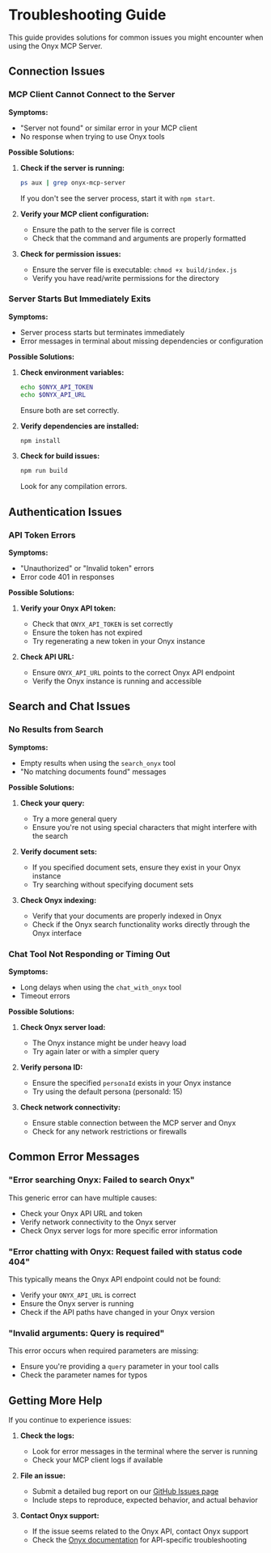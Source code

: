 # Troubleshooting Guide

This guide provides solutions for common issues you might encounter when using the Onyx MCP Server.

## Connection Issues

### MCP Client Cannot Connect to the Server

**Symptoms:**
- "Server not found" or similar error in your MCP client
- No response when trying to use Onyx tools

**Possible Solutions:**
1. **Check if the server is running:**
   ```bash
   ps aux | grep onyx-mcp-server
   ```
   If you don't see the server process, start it with `npm start`.

2. **Verify your MCP client configuration:**
   - Ensure the path to the server file is correct
   - Check that the command and arguments are properly formatted

3. **Check for permission issues:**
   - Ensure the server file is executable: `chmod +x build/index.js`
   - Verify you have read/write permissions for the directory

### Server Starts But Immediately Exits

**Symptoms:**
- Server process starts but terminates immediately
- Error messages in terminal about missing dependencies or configuration

**Possible Solutions:**
1. **Check environment variables:**
   ```bash
   echo $ONYX_API_TOKEN
   echo $ONYX_API_URL
   ```
   Ensure both are set correctly.

2. **Verify dependencies are installed:**
   ```bash
   npm install
   ```

3. **Check for build issues:**
   ```bash
   npm run build
   ```
   Look for any compilation errors.

## Authentication Issues

### API Token Errors

**Symptoms:**
- "Unauthorized" or "Invalid token" errors
- Error code 401 in responses

**Possible Solutions:**
1. **Verify your Onyx API token:**
   - Check that `ONYX_API_TOKEN` is set correctly
   - Ensure the token has not expired
   - Try regenerating a new token in your Onyx instance

2. **Check API URL:**
   - Ensure `ONYX_API_URL` points to the correct Onyx API endpoint
   - Verify the Onyx instance is running and accessible

## Search and Chat Issues

### No Results from Search

**Symptoms:**
- Empty results when using the `search_onyx` tool
- "No matching documents found" messages

**Possible Solutions:**
1. **Check your query:**
   - Try a more general query
   - Ensure you're not using special characters that might interfere with the search

2. **Verify document sets:**
   - If you specified document sets, ensure they exist in your Onyx instance
   - Try searching without specifying document sets

3. **Check Onyx indexing:**
   - Verify that your documents are properly indexed in Onyx
   - Check if the Onyx search functionality works directly through the Onyx interface

### Chat Tool Not Responding or Timing Out

**Symptoms:**
- Long delays when using the `chat_with_onyx` tool
- Timeout errors

**Possible Solutions:**
1. **Check Onyx server load:**
   - The Onyx instance might be under heavy load
   - Try again later or with a simpler query

2. **Verify persona ID:**
   - Ensure the specified `personaId` exists in your Onyx instance
   - Try using the default persona (personaId: 15)

3. **Check network connectivity:**
   - Ensure stable connection between the MCP server and Onyx
   - Check for any network restrictions or firewalls

## Common Error Messages

### "Error searching Onyx: Failed to search Onyx"

This generic error can have multiple causes:
- Check your Onyx API URL and token
- Verify network connectivity to the Onyx server
- Check Onyx server logs for more specific error information

### "Error chatting with Onyx: Request failed with status code 404"

This typically means the Onyx API endpoint could not be found:
- Verify your `ONYX_API_URL` is correct
- Ensure the Onyx server is running
- Check if the API paths have changed in your Onyx version

### "Invalid arguments: Query is required"

This error occurs when required parameters are missing:
- Ensure you're providing a `query` parameter in your tool calls
- Check the parameter names for typos

## Getting More Help

If you continue to experience issues:

1. **Check the logs:**
   - Look for error messages in the terminal where the server is running
   - Check your MCP client logs if available

2. **File an issue:**
   - Submit a detailed bug report on our [GitHub Issues page](https://github.com/yourusername/onyx-mcp-server/issues)
   - Include steps to reproduce, expected behavior, and actual behavior

3. **Contact Onyx support:**
   - If the issue seems related to the Onyx API, contact Onyx support
   - Check the [Onyx documentation](https://docs.onyx.app) for API-specific troubleshooting
